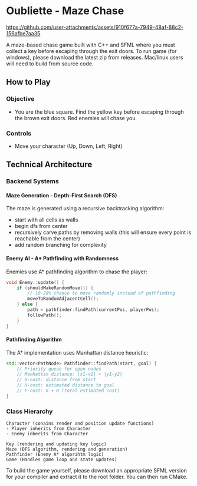 # Oubliette - Maze Chase 



https://github.com/user-attachments/assets/910f677a-7949-48af-88c2-156afbe7aa35



A maze-based chase game built with C++ and SFML where you must collect a key before escaping through the exit doors. 
To run game (for windows), please download the latest zip from releases. Mac/linux users will need to build from source code.

## How to Play

### Objective
- You are the blue square. Find the yellow key before escaping through the brown exit doors. Red enemies will chase you

### Controls
- Move your character (Up, Down, Left, Right)

## Technical Architecture

### Backend Systems

#### **Maze Generation - Depth-First Search (DFS)**
The maze is generated using a recursive backtracking algorithm:
- start with all cells as walls
- begin dfs from center
- recursively carve paths by removing walls (this will ensure every point is reachable from the center)
- add random branching for complexity 

#### **Enemy AI - A\* Pathfinding with Randomness**
Enemies use A* pathfinding algorithm to chase the player:

```cpp
void Enemy::update() {
    if (shouldMakeRandomMove()) {
        // 10-20% chance to move randomly instead of pathfinding
        moveToRandomAdjacentCell();
    } else {
        path = pathfinder.findPath(currentPos, playerPos);
        followPath();
    }
}
```

#### **Pathfinding Algorithm**
The A* implementation uses Manhattan distance heuristic:

```cpp
std::vector<PathNode> Pathfinder::findPath(start, goal) {
    // Priority queue for open nodes
    // Manhattan distance: |x1-x2| + |y1-y2|
    // G-cost: distance from start
    // H-cost: estimated distance to goal
    // F-cost: G + H (total estimated cost)
}
```

### Class Hierarchy

```
Character (conains render and position update functions)
- Player inherits from Character 
- Enemy inherits from Character

Key (rendering and updating key logic)
Maze (DFS algorithm, rendering and generation)
Pathfinder (Enemy A* algorihtm logic)
Game (Handles game loop and state updates)
```

To build the game yourself, please download an appropriate SFML version for your compiler and extract it to the root folder. You can then run CMake. 
